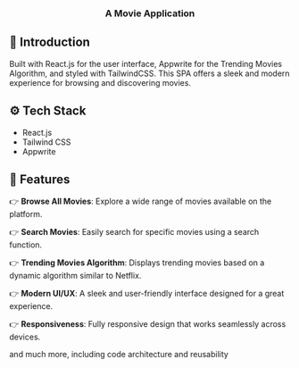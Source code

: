 <div align="center">
  <h3 align="center">A Movie Application</h3>
</div>

## <a name="introduction">🤖 Introduction</a>

Built with React.js for the user interface, Appwrite for the Trending Movies Algorithm, and styled with TailwindCSS. This SPA offers a sleek and modern experience for browsing and discovering movies.

## <a name="tech-stack">⚙️ Tech Stack</a>

- React.js
- Tailwind CSS
- Appwrite

## <a name="features">🔋 Features</a>

👉 **Browse All Movies**: Explore a wide range of movies available on the platform.

👉 **Search Movies**: Easily search for specific movies using a search function.

👉 **Trending Movies Algorithm**: Displays trending movies based on a dynamic algorithm similar to Netflix.

👉 **Modern UI/UX**: A sleek and user-friendly interface designed for a great experience.

👉 **Responsiveness**: Fully responsive design that works seamlessly across devices.

and much more, including code architecture and reusability
